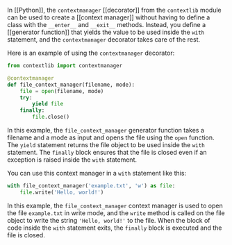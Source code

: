 In [[Python]], the `contextmanager` [[decorator]] from the `contextlib` module can be used to create a [[context manager]] without having to define a class with the `__enter__` and `__exit__` methods. Instead, you define a [[generator function]] that yields the value to be used inside the `with` statement, and the `contextmanager` decorator takes care of the rest.

Here is an example of using the `contextmanager` decorator:

```python
from contextlib import contextmanager

@contextmanager
def file_context_manager(filename, mode):
    file = open(filename, mode)
    try:
        yield file
    finally:
        file.close()
```

In this example, the `file_context_manager` generator function takes a filename and a mode as input and opens the file using the `open` function. The `yield` statement returns the file object to be used inside the `with` statement. The `finally` block ensures that the file is closed even if an exception is raised inside the `with` statement.

You can use this context manager in a `with` statement like this:

```python
with file_context_manager('example.txt', 'w') as file:
    file.write('Hello, world!')
```

In this example, the `file_context_manager` context manager is used to open the file `example.txt` in write mode, and the `write` method is called on the file object to write the string `'Hello, world!'` to the file. When the block of code inside the `with` statement exits, the `finally` block is executed and the file is closed.